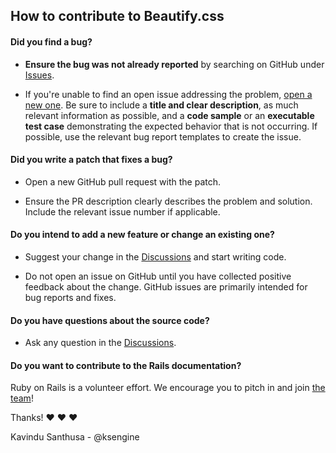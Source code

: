 ## How to contribute to Beautify.css

#### **Did you find a bug?**

* **Ensure the bug was not already reported** by searching on GitHub under [Issues](https://github.com/beautifycss/Beautify/issues).

* If you're unable to find an open issue addressing the problem, [open a new one](https://github.com/beautifycss/Beautify/issues/new).
  Be sure to include a **title and clear description**, as much relevant information as possible,
  and a **code sample** or an **executable test case** demonstrating the expected behavior that is not occurring.
  If possible, use the relevant bug report templates to create the issue.

#### **Did you write a patch that fixes a bug?**

* Open a new GitHub pull request with the patch.

* Ensure the PR description clearly describes the problem and solution. Include the relevant issue number if applicable.

#### **Do you intend to add a new feature or change an existing one?**

* Suggest your change in the [Discussions](https://github.com/beautifycss/Beautify/discussions) and start writing code.

* Do not open an issue on GitHub until you have collected positive feedback about the change. GitHub issues are primarily intended for bug reports and fixes.

#### **Do you have questions about the source code?**

* Ask any question in the [Discussions](https://github.com/beautifycss/Beautify/discussions).

#### **Do you want to contribute to the Rails documentation?**


Ruby on Rails is a volunteer effort. We encourage you to pitch in and join [the team](https://github.com/beautifycss/)!

Thanks! :heart: :heart: :heart:

Kavindu Santhusa - @ksengine
